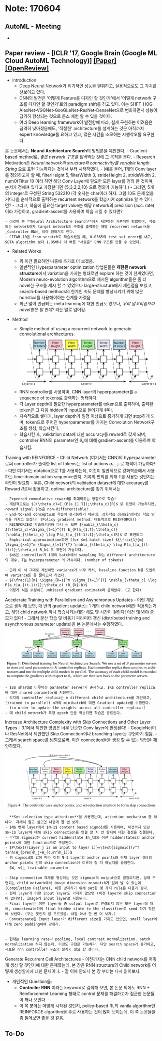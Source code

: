 # Note: 170604
## AutoML - Meeting
- 

## Paper review - [ICLR '17, Google Brain (Google ML Cloud AutoML Technology)] [[Paper]](https://arxiv.org/pdf/1611.01578.pdf) [[OpenReview]](https://openreview.net/forum?id=r1Ue8Hcxg)
- Introduction
 	- Deep Neural Network가 획기적인 성능을 발휘하고, 실용적으로도 그 가치를 선보이고 있다. 
 	- DNN의 발전은 '어떻게 Feature를 디자인 할 것인가'에서 '어떻게 network 구조를 디자인 할 것인가'로의 paradigm shift를 겪고 있다. 이는 SHFT-HOG-AlexNet-VGGNet-GooGLeNet-ResNet-DenseNet으로 변화하면서 성능이 급격히 향상되는 것으로 몸소 체험 할 수 있을 것이다.
 	- 여러 Deep learning framework이 발전함에 따라, 실제 구현하는 어려움은 급격히 낮아졌음에도, '적절한' architecture를 설계하는 것은 아직까지 expert knowledge를 요하고 있고, 많은 시간을 소모하는 시행착오를 요구한다.

 본 논문에서는 **Neural Architecture Search**의 방법론을 제안한다.
 	- Gradient-based method로, _좋은 network 구조를 탐색하는_ 것에 그 목적을 둔다.
 	- Research Motivation은 _Neural network의 structure와 connectivity를 variable length String_ 으로 표현 가능하다는 것에서 부터 시작하였다.
 	- (예를 들어, 1개의 Conv layer를 정의하고자 할 때, filterHeight 5, filterWidth 3, strideHeight 2, strideWidth 2, numOfFilter 10 이라 하면 해당 Conv Layer에 필요한 모든 layer를 정의 한 것이며, 순서가 정해져 있다고 가정한다면 {5;3;2;2;10} 으로 정의가 가능하다.)
 	- 그러면, 5개의 integer로 구성된 String 532210 (각 숫자는 char이라 하자. 그럼 10도 문제 없을 거다.)을 순차적으로 출력하는 recurrent network를 학습시켜 optimize 할 수 있다면?
 	- 그리고, 학습에 필요한 target value는 해당 network의 precision (acc. rate)이라 가정하고, gradient-ascent를 사용하여 학습 시킬 수 있다면?

 	- 이것이 본 **Neural Architecture Search**에서 제안하는 기본적인 방법이며, 학습되는 network이자 target network의 구조를 출력하는 해당 recurrent network을 _Controller RNN_ 이라 칭하기로 한다.
 	- CIFAR-10을 from scratch로 학습시켰을 때, 0.0365의 test set error를 내고, SOTA algorithm 보다 1.05배나 더 빠른 "새로운" CNN 구조를 만들 수 있었다.

- Related Works
 	- 뭐 이건 필요하면 나중에 추가로 더 보겠음.
 	- 일반적인 Hyperparameter optimization 방법론들은 **제한된 network structure**에서 variation을 가지는 형태로만 explore 하는 것이 한계였다면, Modern neuro-evolution algorithm으로 제시된 algorithm들은 좀 더 novel한 구조를 제시 할 수 있었으나 large-structure에서 제한점을 보였고, search-based methods의 한계인 속도 문제를 향상시키기 위해 많은 huristics를 사용해야하는 한계를 가졌음
 	- 최근 많이 언급되는 meta learning에 대한 언급도 있으나, _우리 알고리즘보다 novel함은 덜 한데?_ 라는 말로 넘어감.

- Method
 	- Simple method of using a recurrent network to generate convolutional architectures.
![Simple Controller RNN](./image/simple_rnn_controller.png)
 	- RNN controller를 사용하며, CNN layer의 hyperparameter를 a sequence of tokens로 출력하는 형태이다.
 	- 각 Layer depth에 필요한 hyperparameter를 token으로 출력하며, 출력된 token은 그 다음 hidden의 input으로 들어가게 된다.
 	- 지속적으로 쌓다가, layer depth가 일정 이상으로 증가하게 되면 stop하게 되며, token으로 주어진 hyperparameter를 가지는 Convolution Network구조를 생성, 학습시킨다.
 	- 학습시킨 후, validation data에 대한 accuracy를 reward로 갖게 되며, controller RNN의 parameter인 $\theta_c$에 대해 gradient-ascent를 이용하여 학습시킴.

 Training with REINFORCE
 	- Child Network (여기서는 CNN)의 hyperparameter로써 controller가 출력한 list of tokens는 list of actions $a_{1:T}$ 로 해석이 가능하다!
 	- 다만 여기서는 notation으로 T를 사용하는데, 이것이 일반적으로 강화학습에서 사용하는 time-domain action sequence인지, 기록의 편의를 위해 T를 사용한 것인지는 확인이 필요함
 	- 무튼, Child network의 validation dataset에 대한 accuracy를 Reward $R$로써 활용하고, optimal architecture를 찾기 위해서는

 	- Expected cummulative reward를 최대화하는 방향으로 학습!
 	- 개념적으로는 $J(\theta_c)=E_{P(a_{1:T});\theta_c}[R]$ 로 표현이 가능하지만, reward signal $R$은 non-differentiable!
 	- End-to-End concept으로 학습이 불가능하기 때문에, 강화학습 domain에서의 학습 방식을 가지고 오겠다! (Policy gradient method: 대표적으로 REINFORCE!)
 	- REINFORCE로 학습하기위해 다시 써 보면 $\nabla_{\theta_c} J(\theta_c)=\Sigma_{t=1}^{T} E_{P(a_{1:T};\theta_c)} [\nabla_{\theta_c} \log P(a_t|a_{(t-1):1};\theta_c)R]$ 로 표현되고
 	- Emphirical approximation하면 (for $m$ batch size) ${\frac{1}{m} \Sigma_{k=1}^m \Sigma_{t=1}^{T} \nabla_{\theta_c} \log P(a_t|a_{(t-1):1};\theta_c) R_k$ 로 표현이 가능하다.
 	- $m$은 controller가 1개의 batch에서 sampling 하는 different architecture의 개수, T는 hyperparameter 의 개수이다. (number of tokens)

 	- 근데 이 식 그대로 계산하면 variance가 너무 커서, baseline function b를 도입하여 variance를 좀 줄이고자 하였다.
 	- ${\frac{1}{m} \Sigma_{k=1}^m \Sigma_{t=1}^{T} \nabla_{\theta_c} \log P(a_t|a_{(t-1):1};\theta_c) (R_{k}-b)$ 
 	- 이렇게 식을 수정해도 unbiased gradient estimate라 문제없다. (고 한다)

 Accelerate Training with Parallelism and Asynchronous Updates
 	- 이런 개념으로 생각 해 보면, 매 번의 gradient update는 1 개의 child network에만 적용되는거고, 해당 child network 하나 학습시키는데만 해도 몇 시간이 걸린다! 이건 돼 봐야 쓸모가 없다!
 	- 그래서 분산 학습 및 비동기 파라미터 갱신 (distributed training and asynchronous parameter update)을 본 논문에서는 수행하였다.
![Distributed Training and Asynchronous Parameter Update](./image/dist_async_train.png)

 	- $S$ shard로 이루어진 parameter server가 존재하고, $K$ controller replica에 대한 shared parameter를 저장한다.
 	- 각각의 controller replica는 m different child architecture를 제안하고, (trained in parallel) m개의 minibatch에 대한 Gradient update를 수행한다.
 	- (in order to update the wrights across all controller replicas)
 	- 매 child network가 특정 epoch 만큼 학습되면 학습은 종료된다.

 Increase Architecture Complexity with Skip Connections and Other Layer Types
 	- 3.1에서 제안한 방법은 너무 단순한 Conv layer에 한정된다!
 	- GoogleNet이나 ResNet에서 제안했던 Skip Connection이나 branching layer는 구현하기 힘듬.
 	- 그래서 search space를 넓힘으로써, 이런 connection들을 생성 할 수 있는 방법을 제안하였다.

![Use anchor point with set-selection attention to form skip connection](./image/skip_connection.png)

 	- **Set-selection type attention**을 사용했는데, attention mechanism 중 하나다. 자세히 알고 싶으면 나중에 한 번 보자.
 	- $N$ 번째 layer에서 $N-1$ content based sigmoid를 사용하여, 이전까지 있던 $N-1$ layer에 대해 skip connection을 연결 할 지 안 할지에 대한 결정을 진행한다.
 	- 각각의 Sigmoid는 current hiddenstate $h_t$와 이전 hiddenstates의 anchor points에 대한 functino으로 구성된다.
 	- $P\text{(Layer j is an input to layer i)}=\text{sigmoid}(v^T tanh(W_{prev}h_j+W_{curr}h_i))$
 	- 위 sigmoid의 값에 따라 이전 N-1 Layer의 anchor points와 현재 layer (N)의 anchor points 간의 skip connection이 이루어 질 지 아닐지를 결정한다.
 	- $W, v$는 trainable parameter

 	- Skip connection 자체를 형성하는 것은 sigmoid의 output으로 결정되지만, 실제 구현되는 child network에서 image dimension mismatch가 일어 날 수 있는데 (Compilation Failure), 이를 방지하기 위해 set한 몇 가지 rule은 다음과 같다.
 	- 현재 layer가 어떤 input layer도 가지지 않으면 (이전 layer와 skip connection이 없다면), image가 input layer로 사용된다.
 	- Final layer는 이전 layer들 중 output layer로 연결되지 않은 모든 layer에 대해, concatenate하여 final hidden state to the classifier로 send 하기 직전에 보낸다. (무슨 뜻인지 잘 모르겠음. 내일 와서 한 번 더 보자.)
 	- Concatenate된 Input layer가 different size를 가지고 있으면, small layer에 대해 zero padding하여 맞춰라.


 	- 현재는 learning rate나 pooling, local contrast normalization, batch normalization 하지 않는데, 이것도 구현은 가능하다. 다만 search space가 증가하고, 새로운 rnn controller 구조의 설계가 필요 할 것이다.

 Generate Recurrent Cell Architectures
 	- 이전까지는 CNN child network를 어떻게 생성 할 것인지에 대한 문제였는데, 본 장은 RNN structure의 Child network를 어떻게 생성할지에 대한 문제이다.
 	- 잘 이해 안되니 본 장 부터는 다시 읽어보자.


- 개인적인 Question들:
	- **Controller RNN** 이라는 keyword로 검색해 보면, 본 논문 외에도 RNN + Reinforcement Learning 형태로 control 문제를 해결하고자 접근한 논문들이 꽤나 보인다. 
	- 이 쪽 분야는 어떻게 시작된 것인지, policy-based RL의 vanila algorithm인 REINFORCE algorithm을 주로 사용하는 것이 많이 보이는데, 이 쪽 논문들을 좀 읽어보면 좋을 것 같음.

## To-Do
